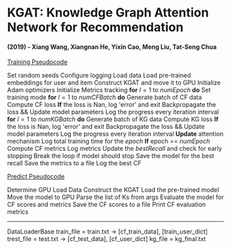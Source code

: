 # KGAT: Knowledge Graph Attention Network for Recommendation
#### (2019) - Xiang Wang, Xiangnan He, Yixin Cao, Meng Liu, Tat-Seng Chua



<u>Training Pseudocode </u>

Set random seeds
Configure logging
Load data
Load pre-trained embeddings for user and item
Construct KGAT and move it to GPU
Initialize Adam optimizers
Initialize Metrics tracking
**for** $l=1$ to $numEpoch$ **do**
	Set training mode
	**for** $l=1$ to $numCFBatch$ **do** 
		Generate batch of CF data
		Compute CF loss
		**If** the loss is Nan, log 'error' and exit
		Backpropagate the loss && Update model parameters
		Log the progress every iteration interval
	**for** $l=1$ to $numKGBatch$ **do**
		Generate batch of KG data
		Compute KG loss
		**If** the loss is Nan, log 'error' and exit
		Backpropagate the loss && Update model parameters
		Log the progress every iteration interval
	**Update** attention mechanism 
	Log total training time for the $epoch$
	**If** epoch == $numEpoch$
		Compute CF metrics
		Log metrics
		Update the $bestRecall$ and check for early stopping
		Break the loop if model should stop
		Save the model for the best recall
	Save the metrics to a file
	Log the best CF
		

<u>Predict Pseudocode </u>

Determine GPU
Load Data
Construct the KGAT
Load the pre-trained model
Move the model to GPU
Parse the list of Ks from args
Evaluate the model for CF scores and metrics
Save the CF scores to a file
Print CF evaluation metrics
	
---
DataLoaderBase
	train_file = train.txt  -> [cf_train_data], [train_user_dict]
	trest_file = test.txt -> [cf_test_data], [cf_user_dict]
	kg_file = kg_final.txt



